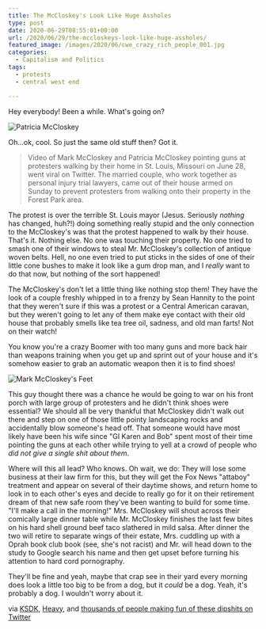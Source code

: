 ```yaml
---
title: The McCloskey's Look Like Huge Assholes
type: post
date: 2020-06-29T08:55:01+00:00
url: /2020/06/29/the-mccloskeys-look-like-huge-assholes/
featured_image: /images/2020/06/cwe_crazy_rich_people_001.jpg
categories:
  - Capitalism and Politics
tags:
  - protests
  - central west end

---
```


Hey everybody! Been a while. What's going on?

![Patricia McCloskey](/images/2020/06/cwe_crazy_rich_people_002.jpg)

Oh...ok, cool. So just the same old stuff then? Got it.

> Video of Mark McCloskey and Patricia McCloskey pointing guns at protesters walking by their home in St. Louis, Missouri on June 28, went viral on Twitter. The married couple, who work together as personal injury trial lawyers, came out of their house armed on Sunday to prevent protesters from walking onto their property in the Forest Park area.

The protest is over the terrible St. Louis mayor (Jesus. Seriously _nothing_ has changed, huh?!) doing something really stupid and the only connection to the McCloskey's was that the protest happened to walk by their house. That's it. Nothing else. No one was touching their property. No one tried to smash one of their windows to steal Mr. McCloskey's collection of antique woven belts. Hell, no one even tried to put sticks in the sides of one of their little cone bushes to make it look like a gum drop man, and I _really_ want to do that now, but nothing of the sort happened!

The McCloskey's don't let a little thing like nothing stop them! They have the look of a couple freshly whipped in to a frenzy by Sean Hannity to the point that they weren't sure if this was a protest or a Central American caravan, but they weren't going to let any of them make eye contact with their old house that probably smells like tea tree oil, sadness, and old man farts! Not on their watch!

You know you're a crazy Boomer with too many guns and more back hair than weapons training when you get up and sprint out of your house and it's somehow easier to grab an automatic weapon then it is to find shoes!

![Mark McCloskey's Feet](/images/2020/06/cwe_crazy_rich_people_003.jpg)

This guy thought there was a chance he would be going to war on his front porch with large group of protesters and he didn't think shoes were essential? We should all be very thankful that McCloskey didn't walk out there and step on one of those little pointy landscaping rocks and accidentally blow someone's head off. That someone would have most likely have been his wife since "GI Karen and Bob" spent most of their time pointing the guns at each other while trying to yell at a crowd of people who _did not give a single shit about them_.

Where will this all lead? Who knows. Oh wait, we do: They will lose some business at their law firm for this, but they will get the Fox News "attaboy" treatment and appear on several of their daytime shows, and return home to look in to each other's eyes and decide to really go for it on their retirement dream of that new safe room they've been wanting to build for some time. "I'll make a call in the morning!" Mrs. McCloskey will shout across their comically large dinner table while Mr. McCloskey finishes the last few bites on his hard shell ground beef taco slathered in mild salsa. After dinner the two will retire to separate wings of their estate, Mrs. cuddling up with a Oprah book club book (see, she's not racist) and Mr. will head down to the study to Google search his name and then get upset before turning his attention to hard cord pornography.

They'll be fine and yeah, maybe that crap see in their yard every morning does look a little too big to be from a dog, but it _could_ be a dog. Yeah, it's probably a dog. I wouldn't worry about it.

via [KSDK](https://www.ksdk.com/article/news/local/couple-points-guns-at-protesters-st-louis/63-915a4a2f-071f-4f01-b5b8-398790d615ca), [Heavy](https://heavy.com/news/2020/06/mark-patricia-mccloskey-st-louis-couple-guns-video/), and [thousands of people making fun of these dipshits on Twitter](https://twitter.com/search?q=McCloskey&src=typed_query)
